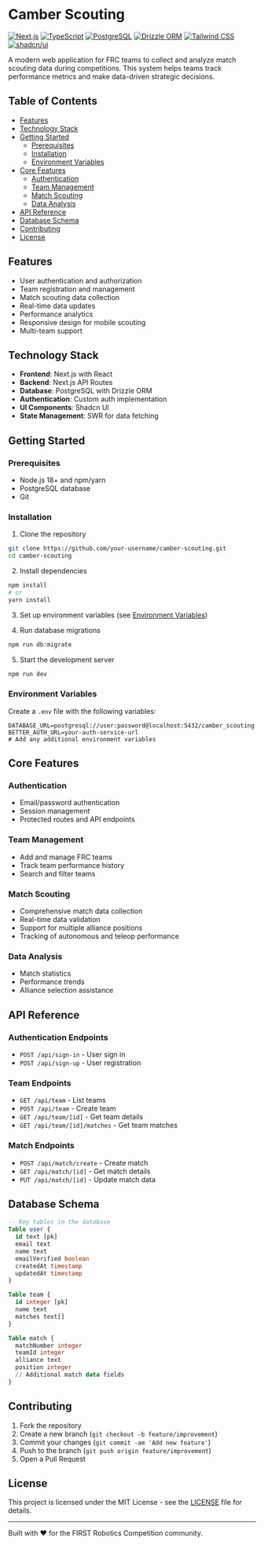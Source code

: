 # Camber Scouting

[![Next.js](https://img.shields.io/badge/Built%20with-Next.js%2014-000000?style=flat-square&logo=next.js)](https://nextjs.org/)
[![TypeScript](https://img.shields.io/badge/Language-TypeScript-3178C6?style=flat-square&logo=typescript)](https://www.typescriptlang.org/)
[![PostgreSQL](https://img.shields.io/badge/Database-PostgreSQL-336791?style=flat-square&logo=postgresql)](https://www.postgresql.org/)
[![Drizzle ORM](https://img.shields.io/badge/ORM-Drizzle-00C7B7?style=flat-square)](https://orm.drizzle.team/)
[![Tailwind CSS](https://img.shields.io/badge/Style-TailwindCSS-38B2AC?style=flat-square&logo=tailwind-css)](https://tailwindcss.com/)
[![shadcn/ui](https://img.shields.io/badge/UI-shadcn%2Fui-000000?style=flat-square&logo=shadcnui)](https://ui.shadcn.com/)

A modern web application for FRC teams to collect and analyze match scouting data during competitions. This system helps teams track performance metrics and make data-driven strategic decisions.

## Table of Contents

- [Features](#features)
- [Technology Stack](#technology-stack)
- [Getting Started](#getting-started)
  - [Prerequisites](#prerequisites)
  - [Installation](#installation)
  - [Environment Variables](#environment-variables)
- [Core Features](#core-features)
  - [Authentication](#authentication)
  - [Team Management](#team-management)
  - [Match Scouting](#match-scouting)
  - [Data Analysis](#data-analysis)
- [API Reference](#api-reference)
- [Database Schema](#database-schema)
- [Contributing](#contributing)
- [License](#license)

## Features

- User authentication and authorization
- Team registration and management
- Match scouting data collection
- Real-time data updates
- Performance analytics
- Responsive design for mobile scouting
- Multi-team support

## Technology Stack

- **Frontend**: Next.js with React
- **Backend**: Next.js API Routes
- **Database**: PostgreSQL with Drizzle ORM
- **Authentication**: Custom auth implementation
- **UI Components**: Shadcn UI
- **State Management**: SWR for data fetching

## Getting Started

### Prerequisites

- Node.js 18+ and npm/yarn
- PostgreSQL database
- Git

### Installation

1. Clone the repository

```bash
git clone https://github.com/your-username/camber-scouting.git
cd camber-scouting
```

2. Install dependencies

```bash
npm install
# or
yarn install
```

3. Set up environment variables (see [Environment Variables](#environment-variables))

4. Run database migrations

```bash
npm run db:migrate
```

5. Start the development server

```bash
npm run dev
```

### Environment Variables

Create a `.env` file with the following variables:

```env
DATABASE_URL=postgresql://user:password@localhost:5432/camber_scouting
BETTER_AUTH_URL=your-auth-service-url
# Add any additional environment variables
```

## Core Features

### Authentication

- Email/password authentication
- Session management
- Protected routes and API endpoints

### Team Management

- Add and manage FRC teams
- Track team performance history
- Search and filter teams

### Match Scouting

- Comprehensive match data collection
- Real-time data validation
- Support for multiple alliance positions
- Tracking of autonomous and teleop performance

### Data Analysis

- Match statistics
- Performance trends
- Alliance selection assistance

## API Reference

### Authentication Endpoints

- `POST /api/sign-in` - User sign in
- `POST /api/sign-up` - User registration

### Team Endpoints

- `GET /api/team` - List teams
- `POST /api/team` - Create team
- `GET /api/team/[id]` - Get team details
- `GET /api/team/[id]/matches` - Get team matches

### Match Endpoints

- `POST /api/match/create` - Create match
- `GET /api/match/[id]` - Get match details
- `PUT /api/match/[id]` - Update match data

## Database Schema

```sql
-- Key tables in the database
Table user {
  id text [pk]
  email text
  name text
  emailVerified boolean
  createdAt timestamp
  updatedAt timestamp
}

Table team {
  id integer [pk]
  name text
  matches text[]
}

Table match {
  matchNumber integer
  teamId integer
  alliance text
  position integer
  // Additional match data fields
}
```

## Contributing

1. Fork the repository
2. Create a new branch (`git checkout -b feature/improvement`)
3. Commit your changes (`git commit -am 'Add new feature'`)
4. Push to the branch (`git push origin feature/improvement`)
5. Open a Pull Request

## License

This project is licensed under the MIT License - see the [LICENSE](LICENSE) file for details.

---

Built with ❤️ for the FIRST Robotics Competition community.
